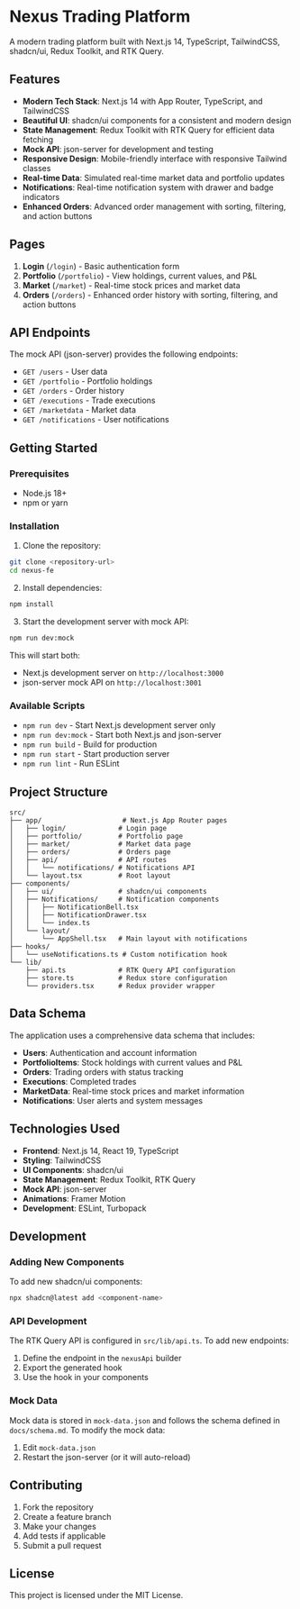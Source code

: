 # Nexus Trading Platform

A modern trading platform built with Next.js 14, TypeScript, TailwindCSS, shadcn/ui, Redux Toolkit, and RTK Query.

## Features

- **Modern Tech Stack**: Next.js 14 with App Router, TypeScript, and TailwindCSS
- **Beautiful UI**: shadcn/ui components for a consistent and modern design
- **State Management**: Redux Toolkit with RTK Query for efficient data fetching
- **Mock API**: json-server for development and testing
- **Responsive Design**: Mobile-friendly interface with responsive Tailwind classes
- **Real-time Data**: Simulated real-time market data and portfolio updates
- **Notifications**: Real-time notification system with drawer and badge indicators
- **Enhanced Orders**: Advanced order management with sorting, filtering, and action buttons

## Pages

1. **Login** (`/login`) - Basic authentication form
2. **Portfolio** (`/portfolio`) - View holdings, current values, and P&L
3. **Market** (`/market`) - Real-time stock prices and market data
4. **Orders** (`/orders`) - Enhanced order history with sorting, filtering, and action buttons

## API Endpoints

The mock API (json-server) provides the following endpoints:

- `GET /users` - User data
- `GET /portfolio` - Portfolio holdings
- `GET /orders` - Order history
- `GET /executions` - Trade executions
- `GET /marketdata` - Market data
- `GET /notifications` - User notifications

## Getting Started

### Prerequisites

- Node.js 18+ 
- npm or yarn

### Installation

1. Clone the repository:
```bash
git clone <repository-url>
cd nexus-fe
```

2. Install dependencies:
```bash
npm install
```

3. Start the development server with mock API:
```bash
npm run dev:mock
```

This will start both:
- Next.js development server on `http://localhost:3000`
- json-server mock API on `http://localhost:3001`

### Available Scripts

- `npm run dev` - Start Next.js development server only
- `npm run dev:mock` - Start both Next.js and json-server
- `npm run build` - Build for production
- `npm run start` - Start production server
- `npm run lint` - Run ESLint

## Project Structure

```
src/
├── app/                    # Next.js App Router pages
│   ├── login/             # Login page
│   ├── portfolio/         # Portfolio page
│   ├── market/            # Market data page
│   ├── orders/            # Orders page
│   ├── api/               # API routes
│   │   └── notifications/ # Notifications API
│   └── layout.tsx         # Root layout
├── components/
│   ├── ui/                # shadcn/ui components
│   ├── Notifications/     # Notification components
│   │   ├── NotificationBell.tsx
│   │   ├── NotificationDrawer.tsx
│   │   └── index.ts
│   └── layout/
│       └── AppShell.tsx   # Main layout with notifications
├── hooks/
│   └── useNotifications.ts # Custom notification hook
└── lib/
    ├── api.ts             # RTK Query API configuration
    ├── store.ts           # Redux store configuration
    └── providers.tsx      # Redux provider wrapper
```

## Data Schema

The application uses a comprehensive data schema that includes:

- **Users**: Authentication and account information
- **PortfolioItems**: Stock holdings with current values and P&L
- **Orders**: Trading orders with status tracking
- **Executions**: Completed trades
- **MarketData**: Real-time stock prices and market information
- **Notifications**: User alerts and system messages

## Technologies Used

- **Frontend**: Next.js 14, React 19, TypeScript
- **Styling**: TailwindCSS
- **UI Components**: shadcn/ui
- **State Management**: Redux Toolkit, RTK Query
- **Mock API**: json-server
- **Animations**: Framer Motion
- **Development**: ESLint, Turbopack

## Development

### Adding New Components

To add new shadcn/ui components:

```bash
npx shadcn@latest add <component-name>
```

### API Development

The RTK Query API is configured in `src/lib/api.ts`. To add new endpoints:

1. Define the endpoint in the `nexusApi` builder
2. Export the generated hook
3. Use the hook in your components

### Mock Data

Mock data is stored in `mock-data.json` and follows the schema defined in `docs/schema.md`. To modify the mock data:

1. Edit `mock-data.json`
2. Restart the json-server (or it will auto-reload)

## Contributing

1. Fork the repository
2. Create a feature branch
3. Make your changes
4. Add tests if applicable
5. Submit a pull request

## License

This project is licensed under the MIT License.
